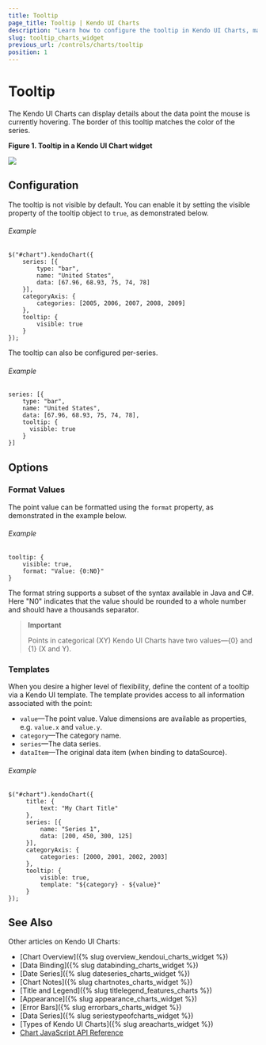 ```yaml
---
title: Tooltip
page_title: Tooltip | Kendo UI Charts
description: "Learn how to configure the tooltip in Kendo UI Charts, make it visible, and set its properties depending on your preferences."
slug: tooltip_charts_widget
previous_url: /controls/charts/tooltip
position: 1
---
```


# Tooltip

The Kendo UI Charts can display details about the data point the mouse is currently hovering. The border of this tooltip matches the color of the series.

**Figure 1. Tooltip in a Kendo UI Chart widget**

![](/controls/charts/chart-tooltip.png)

## Configuration

The tooltip is not visible by default. You can enable it by setting the visible property of the tooltip object to `true`, as demonstrated below.

###### Example

    $("#chart").kendoChart({
        series: [{
            type: "bar",
            name: "United States",
            data: [67.96, 68.93, 75, 74, 78]
        }],
        categoryAxis: {
            categories: [2005, 2006, 2007, 2008, 2009]
        },
        tooltip: {
            visible: true
        }
    });

The tooltip can also be configured per-series.

###### Example

    series: [{
        type: "bar",
        name: "United States",
        data: [67.96, 68.93, 75, 74, 78],
        tooltip: {
          visible: true
        }
    }]

## Options

### Format Values

The point value can be formatted using the `format` property, as demonstrated in the example below.

###### Example

    tooltip: {
        visible: true,
        format: "Value: {0:N0}"
    }

The format string supports a subset of the syntax available in Java and C#. Here "N0" indicates that the value should be rounded to a whole number and should have a thousands separator.

> **Important**
>
> Points in categorical (XY) Kendo UI Charts have two values&mdash;{0} and {1} (X and Y).

### Templates

When you desire a higher level of flexibility, define the content of a tooltip via a Kendo UI template. The template provides access to all information associated with the point:

*   `value`&mdash;The point value. Value dimensions are available as properties, e.g. `value.x` and `value.y`.
*   `category`&mdash;The category name.
*   `series`&mdash;The data series.
*   `dataItem`&mdash;The original data item (when binding to dataSource).

###### Example

    $("#chart").kendoChart({
         title: {
             text: "My Chart Title"
         },
         series: [{
             name: "Series 1",
             data: [200, 450, 300, 125]
         }],
         categoryAxis: {
             categories: [2000, 2001, 2002, 2003]
         },
         tooltip: {
             visible: true,
             template: "${category} - ${value}"
         }
    });

## See Also

Other articles on Kendo UI Charts:

* [Chart Overview]({% slug overview_kendoui_charts_widget %})
* [Data Binding]({% slug databinding_charts_widget %})
* [Date Series]({% slug dateseries_charts_widget %})
* [Chart Notes]({% slug chartnotes_charts_widget %})
* [Title and Legend]({% slug titlelegend_features_charts %})
* [Appearance]({% slug appearance_charts_widget %})
* [Error Bars]({% slug errorbars_charts_widget %})
* [Data Series]({% slug seriestypeofcharts_widget %})
* [Types of Kendo UI Charts]({% slug areacharts_widget %})
* [Chart JavaScript API Reference](/api/javascript/dataviz/ui/chart)
